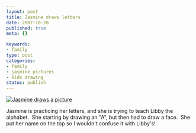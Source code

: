 ```yaml
--- 
layout: post
title: Jasmine draws letters
date: 2007-10-28
published: true
meta: {}

keywords: 
- family
type: post
categories: 
- family
- jasmine pictures
- kids drawing
status: publish
---
```



[![Jasmine draws a picture](http://media.eick.us/2011/05/1792724044_1d44db0eac.jpg)](http://www.flickr.com/photos/19429588@N00/1792724044/ "Jasmine draws a picture")



Jasmine is practicing her letters, and she is trying to teach Libby the alphabet.  She starting by drawing an "A", but then had to draw a face.  She put her name on the top so I wouldn't confuse it with Libby's!

